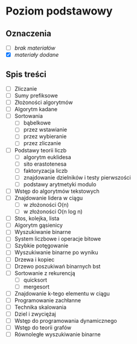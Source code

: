 # Poziom podstawowy
## Oznaczenia
- [ ] *brak materiałów*
- [X] *materiały dodane*
## Spis treści
- [ ] Zliczanie
- [ ] Sumy prefiksowe
- [ ] Złożoności algorytmów
- [ ] Algorytm kadane
- [ ] Sortowania
    - [ ] bąbelkowe
    - [ ] przez wstawianie
    - [ ] przez wybieranie
    - [ ] przez zliczanie
- [ ] Podstawy teorii liczb
    - [ ] algorytm euklidesa
    - [ ] sito erastotenesa
    - [ ] faktoryzacja liczb
    - [ ] znajdowanie dzielników i testy pierwszości
    - [ ] podstawy arytmetyki modulo
- [ ] Wstęp do algorytmów tekstowych
- [ ] Znajdowanie lidera w ciągu
    - [ ] w złożoności O(n)
    - [ ] w złożoności O(n log n)
- [ ] Stos, kolejka, lista
- [ ] Algorytm gąsienicy
- [ ] Wyszukiwanie binarne
- [ ] System liczbowe i operacje bitowe
- [ ] Szybkie potęgowanie
- [ ] Wyszukiwanie binarne po wyniku
- [ ] Drzewa i kopiec
- [ ] Drzewo poszukiwań binarnych bst
- [ ] Sortowanie z rekurencją
    - [ ] quicksort
    - [ ] mergesort
- [ ] Znajdowanie k-tego elementu w ciągu
- [ ] Programowanie zachłanne
- [ ] Technika skalowania
- [ ] Dziel i zwyciężaj
- [ ] Wstęp do programowania dynamicznego
- [ ] Wstęp do teorii grafów
- [ ] Równoległe wyszukiwanie binarne
